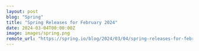 ```yaml
---
layout: post
blog: "Spring"
title: "Spring Releases for February 2024"
date: 2024-03-04T00:00:00Z
image: images/spring.png
remote_url: "https://spring.io/blog/2024/03/04/spring-releases-for-february-2024"
---
```

